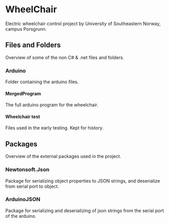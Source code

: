 # WheelChair
Electric wheelchair control project by University of Southeastern Norway, campus Porsgrunn.
## Files and Folders
Overview of some of the non C# & .net files and folders. 
### Arduino
Folder containing the arduino files.
#### MergedProgram
The full arduino program for the wheelchair.
#### Wheelchair test
Files used in the early testing. Kept for history.
## Packages
Overview of the external packages used in the project.
### Newtonsoft.Json 
Package for serializing object properties to JSON strings, and deserialize from serial port to object.  
### ArduinoJSON 
Package for serializing and deserializing of json strings from the serial port of the arduino.  
  

